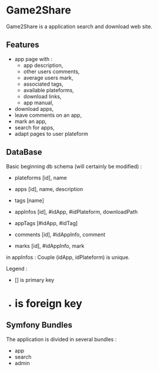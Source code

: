 
Game2Share
==========

Game2Share is a application search and download web site.

Features
--------

- app page with :
	- app description,
	- other users comments,
	- average users mark,
	- associated tags,
	- available plateforms,
	- download links,
	- app manual,
- download apps,
- leave comments on an app,
- mark an app,
- search for apps,
- adapt pages to user plateform

DataBase
--------

Basic beginning db schema (will certainly be modified) :

- plateforms	[id], name
- apps			[id], name, description
- tags			[name]

- appInfos		[id], #idApp, #idPlateform, downloadPath
- appTags		[#idApp, #idTag]
- comments		[id], #idAppInfo, comment
- marks			[id], #idAppInfo, mark

in appInfos : Couple (idApp, idPlateform) is unique.

Legend :
- [] is primary key
- # is foreign key

Symfony Bundles
---------------

The application is divided in several bundles :
- app
- search
- admin

